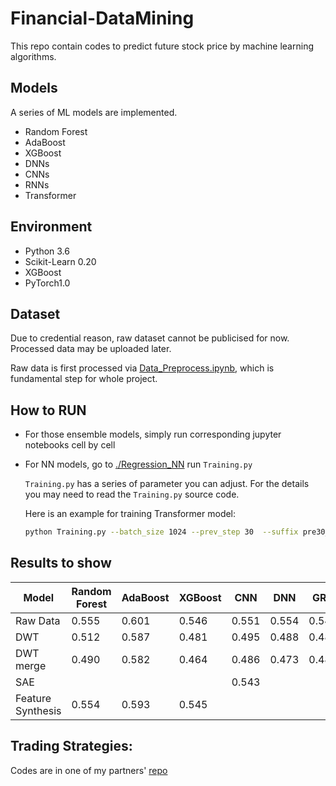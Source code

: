 # Financial-DataMining

This repo contain codes to predict future stock price by machine learning algorithms.

## Models

A series of ML models are implemented.

* Random Forest
* AdaBoost
* XGBoost
* DNNs
* CNNs
* RNNs
* Transformer

## Environment

* Python 3.6
* Scikit-Learn 0.20
* XGBoost
* PyTorch1.0

## Dataset

Due to credential reason, raw dataset cannot be publicised for now. Processed data may be uploaded later.

Raw data is first processed via [Data_Preprocess.ipynb](Data_Preprocess.ipynb), which is fundamental step for whole project.

## How to RUN 

* For those ensemble models, simply run corresponding jupyter notebooks cell by cell

* For NN models, go to [./Regression_NN](./Regression_NN) run `Training.py`

  `Training.py` has a series of parameter you can adjust. For the details you may need to read the `Training.py` source code.

  Here is an example for training Transformer model:

  ```bash
  python Training.py --batch_size 1024 --prev_step 30  --suffix pre30_class_raw --num_classes 1 --epochs 30 --feature_size 256 --normalize --layers 1  --model Transformer
  ```

## Results to show

| Model             | Random Forest | AdaBoost | XGBoost | CNN   | DNN   | GRU   | LSTM  | Transformer |
| ----------------- | ------------- | -------- | ------- | ----- | ----- | ----- | ----- | ----------- |
| Raw Data          | 0.555         | 0.601    | 0.546   | 0.551 | 0.554 | 0.548 | 0.549 | 0.545       |
| DWT               | 0.512         | 0.587    | 0.481   | 0.495 | 0.488 | 0.489 | 0.485 | 0.482       |
| DWT merge         | 0.490         | 0.582    | 0.464   | 0.486 | 0.473 | 0.486 | 0.484 | 0.471       |
| SAE               |               |          |         | 0.543 |       |       |       |             |
| Feature Synthesis | 0.554         | 0.593    | 0.545   |       |       |       |       |             |

## Trading Strategies:

Codes are in one of my partners' [repo](<https://github.com/gohsyi/trading_strategy>)
